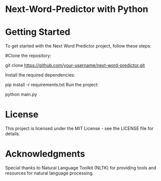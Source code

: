 # Next-Word-Predictor with Python

# Getting Started
To get started with the Next Word Predictor project, follow these steps:

#Clone the repository:

git clone https://github.com/your-username/next-word-predictor.git

Install the required dependencies:

pip install -r requirements.txt
Run the project:

python main.py
# License
This project is licensed under the MIT License - see the LICENSE file for details.

# Acknowledgments
Special thanks to Natural Language Toolkit (NLTK) for providing tools and resources for natural language processing.

